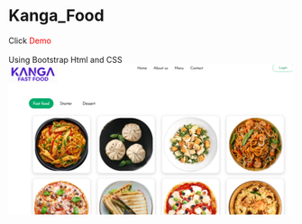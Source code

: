 # Kanga_Food
Click <a href="https://kiran-fastfood.netlify.app/" style=" text-decoration: none; color:red;" alt="FastFood">Demo</a><br><br>
Using Bootstrap Html and CSS 
<img src="https://github.com/kirankumarbehera8903/Kanga_Food/blob/main/kanga_food_overview.png" alt="images">
